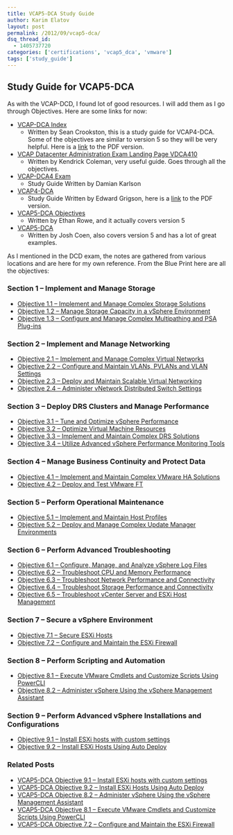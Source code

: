 ```yaml
---
title: VCAP5-DCA Study Guide
author: Karim Elatov
layout: post
permalink: /2012/09/vcap5-dca/
dsq_thread_id:
  - 1405737720
categories: ['certifications', 'vcap5_dca', 'vmware']
tags: ['study_guide']
---
```


## Study Guide for VCAP5-DCA

As with the VCAP-DCD, I found lot of good resources. I will add them as I go through Objectives. Here are some links for now:

*   [VCAP-DCA Index](http://www.seancrookston.com/vcap-dca/)
    *   Written by Sean Crookston, this is a study guide for VCAP4-DCA. Some of the objectives are similar to version 5 so they will be very helpful. Here is a [link](http://communities.vmware.com/docs/DOC-13726) to the PDF version.
*   [VCAP Datacenter Administration Exam Landing Page VDCA410](http://kendrickcoleman.com/index.php/Tech-Blog/vcap-datacenter-administration-exam-landing-page-vdca410.html)
    *   Written by Kendrick Coleman, very useful guide. Goes through all the objectives.
*   [VCAP-DCA4 Exam](http://damiankarlson.com/wp-content/uploads/2011/04/VCAP-DCA_Study_Guide_v1_6.pdf)
    *   Study Guide Written by Damian Karlson
*   [VCAP4-DCA](http://www.vexperienced.co.uk/vcap-dca/)
    *   Study Guide Written by Edward Grigson, here is a [link](http://www.vexperienced.co.uk/wp-content/uploads/2010/10/VCAP-study-guide-published-version.pdf) to the PDF version.
*   [VCAP5-DCA Objectives](http://thefoglite.com/category/vcap5-dca/)
    *   Written by Ethan Rowe, and it actually covers version 5
*   [VCAP5-DCA](http://www.valcolabs.com/vcap5-dca/)
    *   Written by Josh Coen, also covers version 5 and has a lot of great examples.

As I mentioned in the DCD exam, the notes are gathered from various locations and are here for my own reference. From the Blue Print here are all the objectives:

### Section 1 – Implement and Manage Storage

*   [Objective 1.1 – Implement and Manage Complex Storage Solutions](/2012/10/vcap5-dca-objective-1-1-implement-and-manage-complex-storage-solutions/)
*   [Objective 1.2 – Manage Storage Capacity in a vSphere Environment](/2012/10/vcap5-dca-objective-1-2-manage-storage-capacity-in-a-vsphere-environment/)
*   [Objective 1.3 – Configure and Manage Complex Multipathing and PSA Plug-ins](/2012/10/vcap5-dca-objective-1-3-configure-and-manage-complex-multipathing-and-psa-plug-ins)

### Section 2 – Implement and Manage Networking

*   [Objective 2.1 – Implement and Manage Complex Virtual Networks](/2012/10/vcap5-dca-objective-2-1-implement-and-manage-complex-virtual-networks/)
*   [Objective 2.2 – Configure and Maintain VLANs, PVLANs and VLAN Settings][1]
*   [Objective 2.3 – Deploy and Maintain Scalable Virtual Networking](/2012/10/vcap5-dca-objective-2-3-deploy-and-maintain-scalable-virtual-networking/)
*   [Objective 2.4 – Administer vNetwork Distributed Switch Settings](/2012/11/vcap5-dca-objective-2-4-administer-vnetwork-distributed-switch-settings/)

### Section 3 – Deploy DRS Clusters and Manage Performance

*   [Objective 3.1 – Tune and Optimize vSphere Performance](/2012/11/vcap5-dca-objective-3-1-tune-and-optimize-vsphere-performance/)
*   [Objective 3.2 – Optimize Virtual Machine Resources](/2012/11/vcap5-dca-objective-3-2-optimize-virtual-machine-resources/)
*   [Objective 3.3 – Implement and Maintain Complex DRS Solutions](/2012/11/vcap5-dca-objective-3-3-implement-and-maintain-complex-drs-solutions/)
*   [Objective 3.4 – Utilize Advanced vSphere Performance Monitoring Tools](/2012/11/vcap5-dca-objective-3-4-utilize-advanced-vsphere-performance-monitoring-tools/)

### Section 4 – Manage Business Continuity and Protect Data

*   [Objective 4.1 – Implement and Maintain Complex VMware HA Solutions](/2012/11/vcap5-dca-objective-4-1-implement-and-maintain-complex-vmware-ha-solutions/)
*   [Objective 4.2 – Deploy and Test VMware FT][2]

### Section 5 – Perform Operational Maintenance

*   [Objective 5.1 – Implement and Maintain Host Profiles](/2012/11/vcap5-dca-objective-5-1-implement-and-maintain-host-profiles/)
*   [Objective 5.2 – Deploy and Manage Complex Update Manager Environments](/2012/12/vcap5-dca-objective-5-2-deploy-and-manage-complex-update-manager-environments/)

### Section 6 – Perform Advanced Troubleshooting

*   [Objective 6.1 – Configure, Manage, and Analyze vSphere Log Files](/2013/01/vcap5-dca-objective-6-1-configure-manage-and-analyze-vsphere-log-files/)
*   [Objective 6.2 – Troubleshoot CPU and Memory Performance](/2013/01/vcap5-dca-objective-6-2-troubleshoot-cpu-and-memory-performance/)
*   [Objective 6.3 – Troubleshoot Network Performance and Connectivity](/2013/01/vcap5-dca-objective-6-3-troubleshoot-network-performance-and-connectivity/)
*   [Objective 6.4 – Troubleshoot Storage Performance and Connectivity][3]
*   [Objective 6.5 – Troubleshoot vCenter Server and ESXi Host Management](/2013/01/vcap5-dca-objective-6-5-troubleshoot-vcenter-server-and-esxi-host-management/)

### Section 7 – Secure a vSphere Environment

*   [Objective 7.1 – Secure ESXi Hosts](/2013/01/vcap5-dca-objective-7-1-secure-esxi-hosts/)
*   [Objective 7.2 – Configure and Maintain the ESXi Firewall](/2013/01/vcap5-dca-objective-7-2-configure-and-maintain-the-esxi-firewall/)

### Section 8 – Perform Scripting and Automation

*   [Objective 8.1 – Execute VMware Cmdlets and Customize Scripts Using PowerCLI](/2013/01/vcap5-dca-objective-8-1-execute-vmware-cmdlets-and-customize-scripts-using-powercli/)
*   [Objective 8.2 – Administer vSphere Using the vSphere Management Assistant](/2013/01/vcap5-dca-objective-8-2-administer-vsphere-using-the-vsphere-management-assistant/)

### Section 9 – Perform Advanced vSphere Installations and Configurations

*   [Objective 9.1 – Install ESXi hosts with custom settings](/2013/01/vcap5-dca-objective-9-1-install-esxi-hosts-with-custom-settings/)
*   [Objective 9.2 – Install ESXi Hosts Using Auto Deploy][4]

### Related Posts

- [VCAP5-DCA Objective 9.1 – Install ESXi hosts with custom settings](/2013/01/vcap5-dca-objective-9-1-install-esxi-hosts-with-custom-settings/)
- [VCAP5-DCA Objective 9.2 – Install ESXi Hosts Using Auto Deploy](/2013/01/vcap5-dca-objective-9-2-install-esxi-hosts-using-auto-deploy/)
- [VCAP5-DCA Objective 8.2 – Administer vSphere Using the vSphere Management Assistant](/2013/01/vcap5-dca-objective-8-2-administer-vsphere-using-the-vsphere-management-assistant/)
- [VCAP5-DCA Objective 8.1 – Execute VMware Cmdlets and Customize Scripts Using PowerCLI](/2013/01/vcap5-dca-objective-8-1-execute-vmware-cmdlets-and-customize-scripts-using-powercli/)
- [VCAP5-DCA Objective 7.2 – Configure and Maintain the ESXi Firewall](/2013/01/vcap5-dca-objective-7-2-configure-and-maintain-the-esxi-firewall/)


 [1]: /2012/10/vcap5-dca-objective-2-2-configure-and-maintain-vlans-pvlans-and-vlan-settings/
 [2]: /2012/11/vcap5-dca-objective-4-2-deploy-and-test-vmware-ft/
 [3]: /2013/01/vcap5-dca-objective-6-4-troubleshoot-storage-performance-and-connectivity/
 [4]: /2013/01/vcap5-dca-objective-9-2-install-esxi-hosts-using-auto-deploy/
